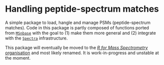 # Handling peptide-spectrum matches

A simple package to load, hangle and manage PSMs (peptide-spectrum
matches). Code in this package is partly composed of functions ported
from [`MSnbase`](http://lgatto.github.io/MSnbase/) with the goal to
(1) make them more general and (2) integrate with the
[`Spectra`](https://rformassspectrometry.github.io/Spectra/)
infrastructure.

This package will eventually be moved to the [*R for Mass
Spectrometry* organisation](https://github.com/rformassspectrometry)
and most likely renamed. It is work-in-progress and unstable at the
moment.
